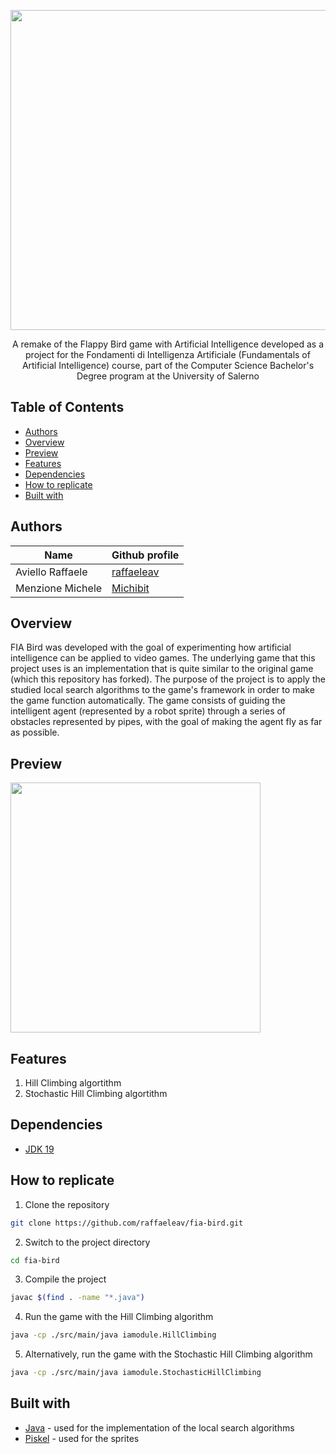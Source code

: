 <p align="center">
  <img src="https://github.com/raffaeleav/fia-bird/assets/114619463/2e8ea9ad-739f-4e58-98cb-70539385edf2" width="512" heigth="120">
</p>

<p align="center">
  A remake of the Flappy Bird game with Artificial Intelligence developed as a project for the Fondamenti di Intelligenza Artificiale (Fundamentals of Artificial Intelligence) course, part of the Computer Science Bachelor's Degree program at the University of Salerno
</p>


## Table of Contents
- [Authors](#Authors)
- [Overview](#Overview)
- [Preview](#Preview)
- [Features](#Features)
- [Dependencies](#Dependencies)
- [How to replicate](#How-to-replicate)
- [Built with](#Built-with)


## Authors
| Name | Github profile |
| ---- | --------- |
| Aviello Raffaele | [raffaeleav](https://github.com/raffaeleav) |
| Menzione Michele | [Michibit](https://github.com/Michibit) |


## Overview 
  FIA Bird was developed with the goal of experimenting 
how artificial intelligence can be applied to video games. 
The underlying game that this project uses is an implementation that is quite similar to the original game (which this repository has forked).
The purpose of 
the project is to apply the studied local search algorithms to the game's 
framework in order to make the game function automatically. 
The game 
consists of guiding the intelligent agent (represented by a robot sprite) 
through a series of obstacles represented by pipes, with the goal of making 
the agent fly as far as possible.


## Preview
<p>
  <img src="https://github.com/raffaeleav/fia-bird/assets/114619463/14afa6ef-8956-4ce0-b435-8c5011dc7c6a" width="400" heigth="400">
</p>


## Features
1) Hill Climbing algortithm
2) Stochastic Hill Climbing algortithm


## Dependencies
- [JDK 19](https://www.oracle.com/java/technologies/downloads/#java19 "JDK 19")


## How to replicate
1) Clone the repository
```bash
git clone https://github.com/raffaeleav/fia-bird.git
```
2) Switch to the project directory
```bash
cd fia-bird
```
3) Compile the project
```bash
javac $(find . -name "*.java")
```
4) Run the game with the Hill Climbing algorithm 
```bash
java -cp ./src/main/java iamodule.HillClimbing
```
5) Alternatively, run the game with the Stochastic Hill Climbing algorithm 
```bash
java -cp ./src/main/java iamodule.StochasticHillClimbing
```


## Built with 
- [Java](https://www.oracle.com/java/technologies/downloads/#java19 "JDK 19") - used for the implementation of the local search algorithms
- [Piskel](https://www.piskelapp.com/) - used for the sprites
